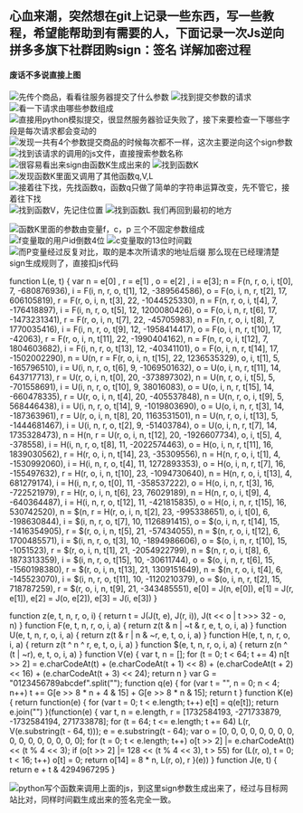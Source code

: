## 心血来潮，突然想在git上记录一些东西，写一些教程，希望能帮助到有需要的人，下面记录一次Js逆向拼多多旗下社群团购sign：签名 详解加密过程
#### 废话不多说直接上图
![先传个商品，看看往服务器提交了什么参数](http://101.33.212.59:8081/img/1.png)
![找到提交参数的请求](c:/Users/Administrator/Desktop/%E5%BF%AB%E5%9B%A2%E5%9B%A2%E7%AD%BE%E5%90%8D%E9%80%86%E5%90%91/3.png)
![看一下请求由哪些参数组成](c:/Users/Administrator/Desktop/%E5%BF%AB%E5%9B%A2%E5%9B%A2%E7%AD%BE%E5%90%8D%E9%80%86%E5%90%91/4.png)
![直接用python模拟提交，很显然服务器验证失败了，接下来要检查一下哪些字段是每次请求都会变动的](c:/Users/Administrator/Desktop/%E5%BF%AB%E5%9B%A2%E5%9B%A2%E7%AD%BE%E5%90%8D%E9%80%86%E5%90%91/5.png)
![发现一共有4个参数提交商品的时候每次都不一样，这次主要逆向这个sign参数](c:/Users/Administrator/Desktop/%E5%BF%AB%E5%9B%A2%E5%9B%A2%E7%AD%BE%E5%90%8D%E9%80%86%E5%90%91/6.png)
![找到该请求的调用的js文件，直接搜索参数名称](c:/Users/Administrator/Desktop/%E5%BF%AB%E5%9B%A2%E5%9B%A2%E7%AD%BE%E5%90%8D%E9%80%86%E5%90%91/8.png)
![很容易看出来sign由函数K生成出来的](c:/Users/Administrator/Desktop/%E5%BF%AB%E5%9B%A2%E5%9B%A2%E7%AD%BE%E5%90%8D%E9%80%86%E5%90%91/9.png)
![找到函数K](c:/Users/Administrator/Desktop/%E5%BF%AB%E5%9B%A2%E5%9B%A2%E7%AD%BE%E5%90%8D%E9%80%86%E5%90%91/10.png)
![发现函数K里面又调用了其他函数q,V,L](c:/Users/Administrator/Desktop/%E5%BF%AB%E5%9B%A2%E5%9B%A2%E7%AD%BE%E5%90%8D%E9%80%86%E5%90%91/11.png)
![接着往下找，先找函数q，函数q只做了简单的字符串运算改变，先不管它，接着往下找](c:/Users/Administrator/Desktop/%E5%BF%AB%E5%9B%A2%E5%9B%A2%E7%AD%BE%E5%90%8D%E9%80%86%E5%90%91/12.png)
![找到函数V，先记住位置](c:/Users/Administrator/Desktop/%E5%BF%AB%E5%9B%A2%E5%9B%A2%E7%AD%BE%E5%90%8D%E9%80%86%E5%90%91/13.png)
![找到函数L](c:/Users/Administrator/Desktop/%E5%BF%AB%E5%9B%A2%E5%9B%A2%E7%AD%BE%E5%90%8D%E9%80%86%E5%90%91/14.png)
我们再回到最初的地方

![函数K里面的参数由变量f，c，p 三个不固定参数组成](c:/Users/Administrator/Desktop/%E5%BF%AB%E5%9B%A2%E5%9B%A2%E7%AD%BE%E5%90%8D%E9%80%86%E5%90%91/16.png)
![f变量取的用户id倒数4位](c:/Users/Administrator/Desktop/%E5%BF%AB%E5%9B%A2%E5%9B%A2%E7%AD%BE%E5%90%8D%E9%80%86%E5%90%91/15.png)
![c变量取的13位时间戳](c:/Users/Administrator/Desktop/%E5%BF%AB%E5%9B%A2%E5%9B%A2%E7%AD%BE%E5%90%8D%E9%80%86%E5%90%91/19.png)
![而P变量经过反复对比，取的是本次所请求的地址后缀](c:/Users/Administrator/Desktop/%E5%BF%AB%E5%9B%A2%E5%9B%A2%E7%AD%BE%E5%90%8D%E9%80%86%E5%90%91/18.png)
那么现在已经理清楚sign生成规则了，直接扣js代码


function L(e, t) {
        var n = e[0]
          , r = e[1]
          , o = e[2]
          , i = e[3];
        n = F(n, r, o, i, t[0], 7, -680876936),
        i = F(i, n, r, o, t[1], 12, -389564586),
        o = F(o, i, n, r, t[2], 17, 606105819),
        r = F(r, o, i, n, t[3], 22, -1044525330),
        n = F(n, r, o, i, t[4], 7, -176418897),
        i = F(i, n, r, o, t[5], 12, 1200080426),
        o = F(o, i, n, r, t[6], 17, -1473231341),
        r = F(r, o, i, n, t[7], 22, -45705983),
        n = F(n, r, o, i, t[8], 7, 1770035416),
        i = F(i, n, r, o, t[9], 12, -1958414417),
        o = F(o, i, n, r, t[10], 17, -42063),
        r = F(r, o, i, n, t[11], 22, -1990404162),
        n = F(n, r, o, i, t[12], 7, 1804603682),
        i = F(i, n, r, o, t[13], 12, -40341101),
        o = F(o, i, n, r, t[14], 17, -1502002290),
        n = U(n, r = F(r, o, i, n, t[15], 22, 1236535329), o, i, t[1], 5, -165796510),
        i = U(i, n, r, o, t[6], 9, -1069501632),
        o = U(o, i, n, r, t[11], 14, 643717713),
        r = U(r, o, i, n, t[0], 20, -373897302),
        n = U(n, r, o, i, t[5], 5, -701558691),
        i = U(i, n, r, o, t[10], 9, 38016083),
        o = U(o, i, n, r, t[15], 14, -660478335),
        r = U(r, o, i, n, t[4], 20, -405537848),
        n = U(n, r, o, i, t[9], 5, 568446438),
        i = U(i, n, r, o, t[14], 9, -1019803690),
        o = U(o, i, n, r, t[3], 14, -187363961),
        r = U(r, o, i, n, t[8], 20, 1163531501),
        n = U(n, r, o, i, t[13], 5, -1444681467),
        i = U(i, n, r, o, t[2], 9, -51403784),
        o = U(o, i, n, r, t[7], 14, 1735328473),
        n = H(n, r = U(r, o, i, n, t[12], 20, -1926607734), o, i, t[5], 4, -378558),
        i = H(i, n, r, o, t[8], 11, -2022574463),
        o = H(o, i, n, r, t[11], 16, 1839030562),
        r = H(r, o, i, n, t[14], 23, -35309556),
        n = H(n, r, o, i, t[1], 4, -1530992060),
        i = H(i, n, r, o, t[4], 11, 1272893353),
        o = H(o, i, n, r, t[7], 16, -155497632),
        r = H(r, o, i, n, t[10], 23, -1094730640),
        n = H(n, r, o, i, t[13], 4, 681279174),
        i = H(i, n, r, o, t[0], 11, -358537222),
        o = H(o, i, n, r, t[3], 16, -722521979),
        r = H(r, o, i, n, t[6], 23, 76029189),
        n = H(n, r, o, i, t[9], 4, -640364487),
        i = H(i, n, r, o, t[12], 11, -421815835),
        o = H(o, i, n, r, t[15], 16, 530742520),
        n = $(n, r = H(r, o, i, n, t[2], 23, -995338651), o, i, t[0], 6, -198630844),
        i = $(i, n, r, o, t[7], 10, 1126891415),
        o = $(o, i, n, r, t[14], 15, -1416354905),
        r = $(r, o, i, n, t[5], 21, -57434055),
        n = $(n, r, o, i, t[12], 6, 1700485571),
        i = $(i, n, r, o, t[3], 10, -1894986606),
        o = $(o, i, n, r, t[10], 15, -1051523),
        r = $(r, o, i, n, t[1], 21, -2054922799),
        n = $(n, r, o, i, t[8], 6, 1873313359),
        i = $(i, n, r, o, t[15], 10, -30611744),
        o = $(o, i, n, r, t[6], 15, -1560198380),
        r = $(r, o, i, n, t[13], 21, 1309151649),
        n = $(n, r, o, i, t[4], 6, -145523070),
        i = $(i, n, r, o, t[11], 10, -1120210379),
        o = $(o, i, n, r, t[2], 15, 718787259),
        r = $(r, o, i, n, t[9], 21, -343485551),
        e[0] = J(n, e[0]),
        e[1] = J(r, e[1]),
        e[2] = J(o, e[2]),
        e[3] = J(i, e[3])
    }

 function z(e, t, n, r, o, i) {
        return t = J(J(t, e), J(r, i)),
        J(t << o | t >>> 32 - o, n)
    }
    function F(e, t, n, r, o, i, a) {
        return z(t & n | ~t & r, e, t, o, i, a)
    }
    function U(e, t, n, r, o, i, a) {
        return z(t & r | n & ~r, e, t, o, i, a)
    }
    function H(e, t, n, r, o, i, a) {
        return z(t ^ n ^ r, e, t, o, i, a)
    }
    function $(e, t, n, r, o, i, a) {
        return z(n ^ (t | ~r), e, t, o, i, a)
    }
    function V(e) {
        var t, n = [];
        for (t = 0; t < 64; t += 4)
            n[t >> 2] = e.charCodeAt(t) + (e.charCodeAt(t + 1) << 8) + (e.charCodeAt(t + 2) << 16) + (e.charCodeAt(t + 3) << 24);
        return n
    }
      var G = "0123456789abcdef".split("");
    function q(e) {
        for (var t = "", n = 0; n < 4; n++)
            t += G[e >> 8 * n + 4 & 15] + G[e >> 8 * n & 15];
        return t
    }
    function K(e) {
        return function(e) {
            for (var t = 0; t < e.length; t++)
                e[t] = q(e[t]);
            return e.join("")
        }(function(e) {
            var t, n = e.length, r = [1732584193, -271733879, -1732584194, 271733878];
            for (t = 64; t <= e.length; t += 64)
                L(r, V(e.substring(t - 64, t)));
            e = e.substring(t - 64);
            var o = [0, 0, 0, 0, 0, 0, 0, 0, 0, 0, 0, 0, 0, 0, 0, 0];
            for (t = 0; t < e.length; t++)
                o[t >> 2] |= e.charCodeAt(t) << (t % 4 << 3);
            if (o[t >> 2] |= 128 << (t % 4 << 3),
            t > 55)
                for (L(r, o),
                t = 0; t < 16; t++)
                    o[t] = 0;
            return o[14] = 8 * n,
            L(r, o),
            r
        }(e))
    }
      function J(e, t) {
        return e + t & 4294967295
    }

    
![python写个函数来调用上面的js，到这里sign参数生成出来了，经过与目标网站比对，同样时间戳生成出来的签名完全一致。](c:/Users/Administrator/Desktop/%E5%BF%AB%E5%9B%A2%E5%9B%A2%E7%AD%BE%E5%90%8D%E9%80%86%E5%90%91/22.png)
